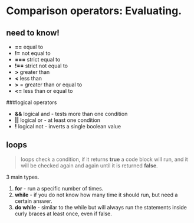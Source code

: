 # Comparison operators: Evaluating.

## need to know!

- **==** equal to
- **!=** not equal to
- **===** strict equal to
- **!==** strict not equal to
- **>** greater than
- **<** less than
- **>** = greater than or equal to
- **<=** less than or equal to

###logical operators
- **&&** logical and - tests more than one condition
- **||** logical or - at least one condition
- **!** logical not - inverts a single boolean value

## loops

> loops check a condition, if it returns **true** a code block will run, and it will be checked again and again until it is returned **false**.

3 main types.
1. **for** - run a specific number of times.
2. **while** - if you do not know how many time it should run, but need a certain answer.
3. **do while** - similar to the while but will always run the statements inside curly braces at least once, even if false.

